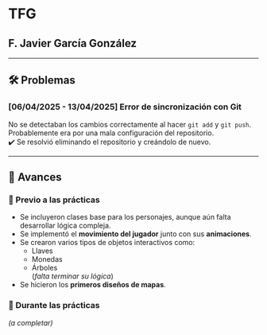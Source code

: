 # TFG
## F. Javier García González

---

## 🛠️ Problemas

### [06/04/2025 - 13/04/2025] Error de sincronización con Git
No se detectaban los cambios correctamente al hacer `git add` y `git push`.  
Probablemente era por una mala configuración del repositorio.  
✔️ Se resolvió eliminando el repositorio y creándolo de nuevo.

---

## 🚀 Avances

### 🔹 Previo a las prácticas
- Se incluyeron clases base para los personajes, aunque aún falta desarrollar lógica compleja.
- Se implementó el **movimiento del jugador** junto con sus **animaciones**.
- Se crearon varios tipos de objetos interactivos como:
  - Llaves
  - Monedas
  - Árboles  
  (*falta terminar su lógica*)
- Se hicieron los **primeros diseños de mapas**.

### 🔹 Durante las prácticas
_(a completar)_


